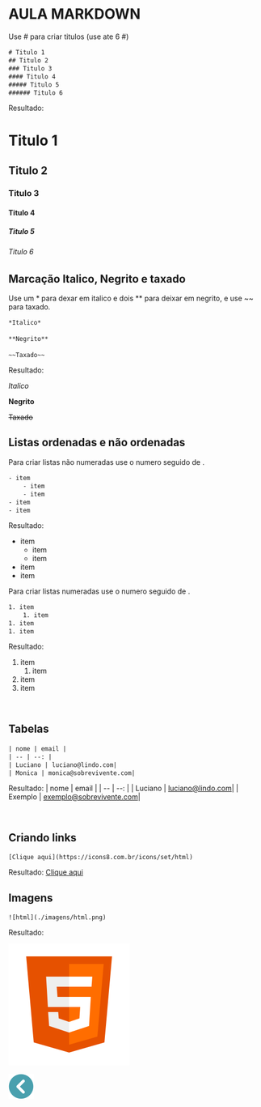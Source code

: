 # AULA MARKDOWN

Use # para criar titulos (use ate 6 #)
```
# Titulo 1
## Titulo 2
### Titulo 3
#### Titulo 4
##### Titulo 5
###### Titulo 6
```
Resultado:

# Titulo 1
## Titulo 2
### Titulo 3
#### Titulo 4
##### Titulo 5
###### Titulo 6

## Marcação Italico, Negrito e taxado

Use um * para dexar em italico e dois ** para deixar em negrito, e use ~~ para taxado.
```
*Italico*

**Negrito**

~~Taxado~~
```
Resultado:

*Italico*

**Negrito**

~~Taxado~~

## Listas ordenadas e não ordenadas

Para criar listas não numeradas use o numero seguido de .
```
- item
    - item
    - item
- item
- item
```
Resultado:
- item
    - item
    - item
- item
- item

Para criar listas numeradas use o numero seguido de .
```
1. item
    1. item
1. item
1. item
```
Resultado:
1. item
    1. item
1. item
1. item

<br>

## Tabelas
```
| nome | email |
| -- | --: |
| Luciano | luciano@lindo.com|
| Monica | monica@sobrevivente.com|
```
Resultado:
| nome | email |
| -- | --: |
| Luciano | luciano@lindo.com|
| Exemplo | exemplo@sobrevivente.com|

<br>

## Criando links

```
[Clique aqui](https://icons8.com.br/icons/set/html)
```
Resultado:
[Clique aqui](https://icons8.com.br/icons/set/html)

## Imagens

```
![html](./imagens/html.png)

```
Resultado:

![html](../imagens/html.png)

[![voltar](../imagens/icons8-voltar-50.png)](../README.md)